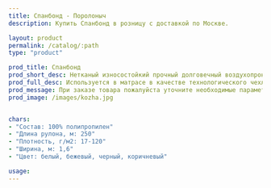 ```yaml
---
title: Спанбонд - Поролоныч
description: Купить Спанбонд в розницу с доставкой по Москве.

layout: product
permalink: /catalog/:path
type: "product"

prod_title: Спанбонд
prod_short_desc: Нетканый износостойкий прочный долговечный воздухопроницаемый материал.
prod_full_desc: Используется в матрасе в качестве технологического чехла, для укрытия посевов, дачных теплиц, для защиты от неблагоприятных погодных условий, при пошиве медицинской одежды и одноразового постельного белья. Материал легок и защищает мягкие наполнители матраса от изнашивания. <b>Спанбонд</b> равномерно распределяет вес на пружины блока.
prod_message: При заказе товара пожалуйста уточните необходимые параметры (плотность, цвет и количество).
prod_image: /images/kozha.jpg


chars:
- "Состав: 100% полипропилен"
- "Длина рулона, м: 250"
- "Плотность, г/м2: 17-120"
- "Ширина, м: 1,6"
- "Цвет: белый, бежевый, черный, коричневый"

usage:
---
```



